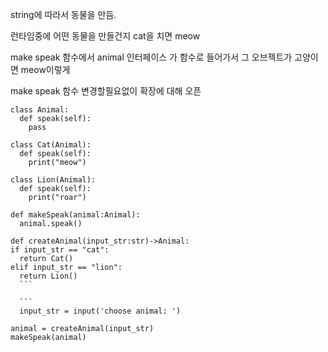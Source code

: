 string에 따라서 동물을 만듬. 

런타임중에 어떤 동물을 만들건지 cat을 치면 meow

make speak 함수에서 animal 인터페이스 가 함수로 들어가서 그 오브젝트가 고양이면 meow이렇게

make speak 함수 변경할필요없이 확장에 대해 오픈

```
class Animal:
  def speak(self):
    pass

class Cat(Animal):
  def speak(self):
    print("meow")

class Lion(Animal):
  def speak(self):
    print("roar")

def makeSpeak(animal:Animal):
  animal.speak()
  ```
  
  ```
  def createAnimal(input_str:str)->Animal:
  if input_str == "cat":
    return Cat()
  elif input_str == "lion":
    return Lion()
    ```
    
    ```
    input_str = input('choose animal: ')

animal = createAnimal(input_str)
makeSpeak(animal)

```

  
  
